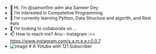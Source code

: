 - 👋 Hi, I’m @samonfire-adm aka Sameer Dey 
- 👀 I’m interested in Competetive Programming 
- 🌱 I’m currently learning Python, Data Structure and algorith, and Rest Apis
- 💞️ I’m looking to collaborate on ...
- 📫 How to reach me? Ans:- Instagram :== https://www.instagram.com/s.a.m.e.e.r.0.0.7
- ![image](https://user-images.githubusercontent.com/67509993/114881721-e26f0200-9e20-11eb-9748-f26ff9c8b114.png) # A Yotube with 121 Subscriber


<!---
samonfire-adm/samonfire-adm is a ✨ special ✨ repository because its `README.md` (this file) appears on your GitHub profile.
You can click the Preview link to take a look at your changes.
--->
